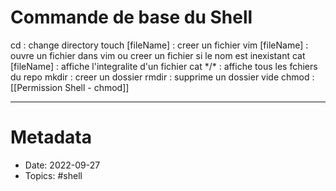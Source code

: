 # Commande de base du Shell
cd : change directory
touch \[fileName\] : creer un fichier
vim \[fileName\] : ouvre un fichier dans vim ou creer un fichier si le nom est inexistant
cat \[fileName\] : affiche l'integralite d'un fichier
cat \*/\* : affiche tous les fchiers du repo
mkdir : creer un dossier
rmdir : supprime un dossier vide
chmod : [[Permission Shell - chmod]]

- - - -

# Metadata
- Date: 2022-09-27
- Topics: #shell